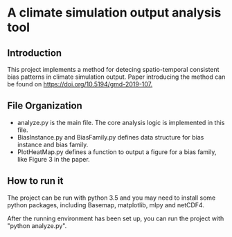 # A climate simulation output analysis tool

## Introduction

This project implements a method for detecing spatio-temporal consistent bias patterns in climate simulation output. Paper introducing the method can be found on <https://doi.org/10.5194/gmd-2019-107.>

## File Organization

- analyze.py is the main file. The core analysis logic is implemented in this file.
- BiasInstance.py and BiasFamily.py defines data structure for bias instance and bias family.
- PlotHeatMap.py defines a function to output a figure for a bias family, like Figure 3 in the paper.

## How to run it

The project can be run with python 3.5 and you may need to install some python packages, including Basemap, matplotlib, mlpy and netCDF4.

After the running environment has been set up, you can run the project with "python analyze.py".
